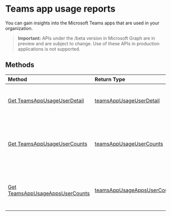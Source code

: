 # Teams app usage reports

You can gain insights into the Microsoft Teams apps that are used in your organization.

> **Important:** APIs under the /beta version in Microsoft Graph are in preview and are subject to change. Use of these APIs in production applications is not supported.

## Methods

| Method                                   | Return Type                              | Description                              |
| :--------------------------------------- | :--------------------------------------- | :--------------------------------------- |
| [Get TeamsAppUsageUserDetail](../api/reportroot_teamsappusageuserdetail.md) | [teamsAppUsageUserDetail](../api/reportroot_teamsappusageuserdetail.md#response) | Get details about Teams app usage by user. |
| [Get TeamsAppUsageUserCounts](../api/reportroot_teamsappusageusercounts.md) | [teamsAppUsageUserCounts](../api/reportroot_teamsappusageusercounts.md#response) | Get the number of unique users by app over the selected time period. |
| [Get TeamsAppUsageAppsUserCounts](../api/reportroot_teamsappusageappsusercounts.md) | [teamsAppUsageAppsUserCounts](../api/reportroot_teamsappusageappsusercounts.md#response) | Get the number of daily unique users by app. |
